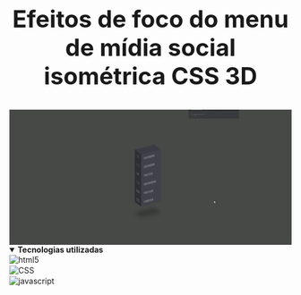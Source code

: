 
# <summary align="center"><b><h2>Efeitos de foco do menu de mídia social isométrica CSS 3D</h2></b></summary>

<img align="center" src="https://github.com/felixskmarcio/projetos/blob/main/efeitos-de-foco-do-menu-de-midia-social-isometrica-CSS-3D/Gif.gif" alt="sidebar" width="800"/>  
<details open="">

<summary><b>Tecnologias utilizadas</b></summary>
	<img align="center" alt="html5"src="https://img.shields.io/badge/HTML5-E34F26?style=for-the-badge&logo=html5&logoColor=white"/> 
    <br>
    <img align="center" alt="CSS"src="https://img.shields.io/badge/CSS-239120?&style=for-the-badge&logo=css3&logoColor=white"/> 
    <br> 
<img align="center" src="https://user-images.githubusercontent.com/73097560/115834477-dbab4500-a447-11eb-908a-139a6edaec5c.gif" alt="javascript" width="1000"/>	
